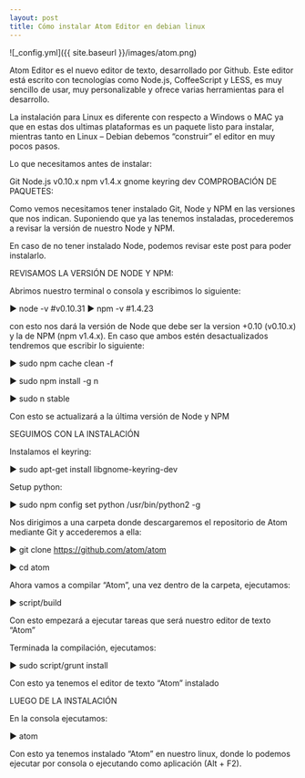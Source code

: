 ```yaml
---
layout: post
title: Cómo instalar Atom Editor en debian linux
---
```

![_config.yml]({{ site.baseurl }}/images/atom.png)

Atom Editor es el nuevo editor de texto, desarrollado por Github. Este editor está escrito con tecnologías como Node.js, CoffeeScript y LESS, es muy sencillo de usar, muy personalizable y ofrece varias herramientas para el desarrollo.

La instalación para Linux es diferente con respecto a Windows o MAC ya que en estas dos ultimas plataformas es un paquete listo para instalar, mientras tanto en Linux – Debian debemos “construir” el editor en muy pocos pasos.

Lo que necesitamos antes de instalar:

Git
Node.js v0.10.x
npm v1.4.x
gnome keyring dev
COMPROBACIÓN DE PAQUETES:

Como vemos necesitamos tener instalado Git, Node y NPM en las versiones que nos indican. Suponiendo que ya las tenemos instaladas, procederemos a revisar la versión de nuestro Node y NPM.

En caso de no tener instalado Node, podemos revisar este post para poder instalarlo.

REVISAMOS LA VERSIÓN DE NODE Y NPM:

Abrimos nuestro terminal o consola y escribimos lo siguiente:


▶ node -v
#v0.10.31
▶ npm -v
#1.4.23

con esto nos dará la versión de Node que debe ser la version +0.10 (v0.10.x) y la de NPM (npm v1.4.x). En caso que ambos estén desactualizados tendremos que escribir lo siguiente:


▶ sudo npm cache clean -f

▶ sudo npm install -g n

▶ sudo n stable

Con esto se actualizará a la última versión de Node y NPM

SEGUIMOS CON LA INSTALACIÓN

Instalamos el keyring:


▶ sudo apt-get install libgnome-keyring-dev

Setup python:


▶ sudo npm config set python /usr/bin/python2 -g

Nos dirigimos a una carpeta donde descargaremos el repositorio de Atom mediante Git y accederemos a ella:


▶ git clone https://github.com/atom/atom

▶ cd atom

Ahora vamos a compilar “Atom”, una vez dentro de la carpeta, ejecutamos:


▶ script/build

Con esto empezará a ejecutar tareas que será nuestro editor de texto “Atom”

Terminada la compilación, ejecutamos:


▶ sudo script/grunt install

Con esto ya tenemos el editor de texto “Atom” instalado

LUEGO DE LA INSTALACIÓN

En la consola ejecutamos:


▶ atom

Con esto ya tenemos instalado “Atom” en nuestro linux, donde lo podemos ejecutar por consola o ejecutando como aplicación (Alt + F2).
